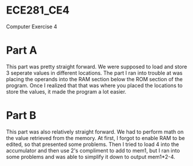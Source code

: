 ECE281_CE4
==========

Computer Exercise 4

# Part A

This part was pretty straight forward. We were supposed to load and store 3 seperate values in different locations. The part I 
ran into trouble at was placing the operands into the RAM section below the ROM section of the program. Once I realized that
that was where you placed the locations to store the values, it made the program a lot easier. 

# Part B

This part was also relatively straight forward. We had to perform math on the value retrieved from the memory. At first, I forgot to enable RAM to be edited, so that presented some problems. Then I tried to load 4 into the accumulator and then use 2's compliment to add to mem1, but I ran into some problems and was able to simplify it down to output mem1*2-4. 

